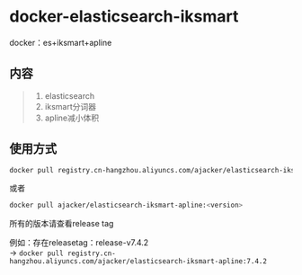 # docker-elasticsearch-iksmart
docker：es+iksmart+apline


## 内容
> 1. elasticsearch  
> 2. iksmart分词器  
> 3. apline减小体积 

## 使用方式
```bash
docker pull registry.cn-hangzhou.aliyuncs.com/ajacker/elasticsearch-iksmart-apline:<version>
```
或者
```bash
docker pull ajacker/elasticsearch-iksmart-apline:<version>
```

所有的版本请查看release tag

例如：存在releasetag：release-v7.4.2   
-> `docker pull registry.cn-hangzhou.aliyuncs.com/ajacker/elasticsearch-iksmart-apline:7.4.2`
